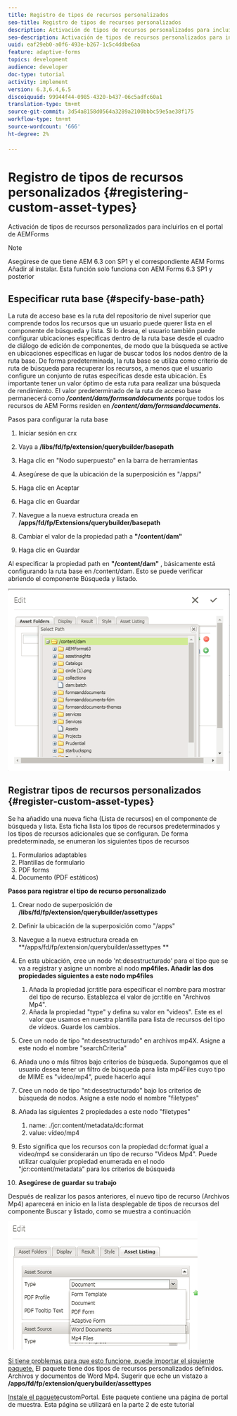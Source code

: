 ```yaml
---
title: Registro de tipos de recursos personalizados
seo-title: Registro de tipos de recursos personalizados
description: Activación de tipos de recursos personalizados para incluirlos en el portal de AEMForms
seo-description: Activación de tipos de recursos personalizados para incluirlos en el portal de AEMForms
uuid: eaf29eb0-a0f6-493e-b267-1c5c4ddbe6aa
feature: adaptive-forms
topics: development
audience: developer
doc-type: tutorial
activity: implement
version: 6.3,6.4,6.5
discoiquuid: 99944f44-0985-4320-b437-06c5adfc60a1
translation-type: tm+mt
source-git-commit: 3d54a8158d0564a3289a2100bbbc59e5ae38f175
workflow-type: tm+mt
source-wordcount: '666'
ht-degree: 2%

---
```



# Registro de tipos de recursos personalizados {#registering-custom-asset-types}

Activación de tipos de recursos personalizados para incluirlos en el portal de AEMForms

>[!NOTE]
>
>Asegúrese de que tiene AEM 6.3 con SP1 y el correspondiente AEM Forms Añadir al instalar. Esta función solo funciona con AEM Forms 6.3 SP1 y posterior

## Especificar ruta base {#specify-base-path}

La ruta de acceso base es la ruta del repositorio de nivel superior que comprende todos los recursos que un usuario puede querer lista en el componente de búsqueda y lista. Si lo desea, el usuario también puede configurar ubicaciones específicas dentro de la ruta base desde el cuadro de diálogo de edición de componentes, de modo que la búsqueda se active en ubicaciones específicas en lugar de buscar todos los nodos dentro de la ruta base. De forma predeterminada, la ruta base se utiliza como criterio de ruta de búsqueda para recuperar los recursos, a menos que el usuario configure un conjunto de rutas específicas desde esta ubicación. Es importante tener un valor óptimo de esta ruta para realizar una búsqueda de rendimiento. El valor predeterminado de la ruta de acceso base permanecerá como **_/content/dam/formsanddocuments_** porque todos los recursos de AEM Forms residen en **_/content/dam/formsanddocuments._**

Pasos para configurar la ruta base

1. Iniciar sesión en crx
1. Vaya a **/libs/fd/fp/extension/querybuilder/basepath**

1. Haga clic en &quot;Nodo superpuesto&quot; en la barra de herramientas
1. Asegúrese de que la ubicación de la superposición es &quot;/apps/&quot;
1. Haga clic en Aceptar
1. Haga clic en Guardar
1. Navegue a la nueva estructura creada en **/apps/fd/fp/Extensions/querybuilder/basepath**

1. Cambiar el valor de la propiedad path a **&quot;/content/dam&quot;**
1. Haga clic en Guardar

Al especificar la propiedad path en **&quot;/content/dam&quot;** , básicamente está configurando la ruta base en /content/dam. Esto se puede verificar abriendo el componente Búsqueda y listado.

![basepath](assets/basepath.png)

## Registrar tipos de recursos personalizados {#register-custom-asset-types}

Se ha añadido una nueva ficha (Lista de recursos) en el componente de búsqueda y lista. Esta ficha lista los tipos de recursos predeterminados y los tipos de recursos adicionales que se configuran. De forma predeterminada, se enumeran los siguientes tipos de recursos

1. Formularios adaptables
1. Plantillas de formulario
1. PDF forms
1. Documento (PDF estáticos)

**Pasos para registrar el tipo de recurso personalizado**

1. Crear nodo de superposición de **/libs/fd/fp/extension/querybuilder/assettypes**

1. Definir la ubicación de la superposición como &quot;/apps&quot;
1. Navegue a la nueva estructura creada en **/apps/fd/fp/extension/querybuilder/assettypes **

1. En esta ubicación, cree un nodo &#39;nt:desestructurado&#39; para el tipo que se va a registrar y asigne un nombre al nodo **mp4files. Añadir las dos propiedades siguientes a este nodo mp4files**

   1. Añada la propiedad jcr:title para especificar el nombre para mostrar del tipo de recurso. Establezca el valor de jcr:title en &quot;Archivos Mp4&quot;.
   1. Añada la propiedad &quot;type&quot; y defina su valor en &quot;videos&quot;. Este es el valor que usamos en nuestra plantilla para lista de recursos del tipo de vídeos. Guarde los cambios.

1. Cree un nodo de tipo &quot;nt:desestructurado&quot; en archivos mp4X. Asigne a este nodo el nombre &quot;searchCriteria&quot;
1. Añada uno o más filtros bajo criterios de búsqueda. Supongamos que el usuario desea tener un filtro de búsqueda para lista mp4Files cuyo tipo de MIME es &quot;video/mp4&quot;, puede hacerlo aquí
1. Cree un nodo de tipo &quot;nt:desestructurado&quot; bajo los criterios de búsqueda de nodos. Asigne a este nodo el nombre &quot;filetypes&quot;
1. Añada las siguientes 2 propiedades a este nodo &quot;filetypes&quot;

   1. name: ./jcr:content/metadata/dc:format
   1. value: vídeo/mp4

1. Esto significa que los recursos con la propiedad dc:format igual a video/mp4 se considerarán un tipo de recurso &quot;Vídeos Mp4&quot;. Puede utilizar cualquier propiedad enumerada en el nodo &quot;jcr:content/metadata&quot; para los criterios de búsqueda

1. **Asegúrese de guardar su trabajo**

Después de realizar los pasos anteriores, el nuevo tipo de recurso (Archivos Mp4) aparecerá en inicio en la lista desplegable de tipos de recursos del componente Buscar y listado, como se muestra a continuación

![mp4files](assets/mp4files.png)

[Si tiene problemas para que esto funcione, puede importar el siguiente paquete.](assets/assettypeskt1.zip) El paquete tiene dos tipos de recursos personalizados definidos. Archivos y documentos de Word Mp4. Sugerir que eche un vistazo a **/apps/fd/fp/extension/querybuilder/assettypes**

[Instale el paquete](assets/customportalpage.zip)customPortal. Este paquete contiene una página de portal de muestra. Esta página se utilizará en la parte 2 de este tutorial

